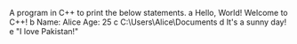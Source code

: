 A program in C++ to print the below statements.
a Hello, World!
Welcome to C++!
b Name: Alice
Age: 25
c C:\Users\Alice\Documents
d It's a sunny day!
e "I love Pakistan!"

